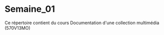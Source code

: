 # Semaine_01
Ce répertoire contient du cours Documentation d'une collection multimédia (570V13MO)


